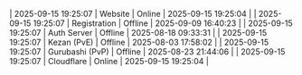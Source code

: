 | 2025-09-15 19:25:07 | Website | Online | 2025-09-15 19:25:04 |
| 2025-09-15 19:25:07 | Registration | Offline | 2025-09-09 16:40:23 |
| 2025-09-15 19:25:07 | Auth Server | Offline | 2025-08-18 09:33:31 |
| 2025-09-15 19:25:07 | Kezan (PvE) | Offline | 2025-08-03 17:58:02 |
| 2025-09-15 19:25:07 | Gurubashi (PvP) | Offline | 2025-08-23 21:44:06 |
| 2025-09-15 19:25:07 | Cloudflare | Online | 2025-09-15 19:25:04 |
